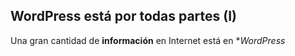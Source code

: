 ## WordPress está por todas partes (I)

Una gran cantidad de **información** en Internet está en **WordPress*